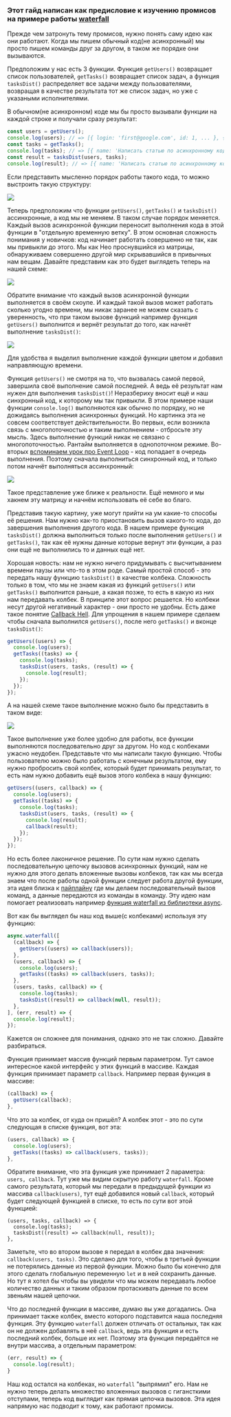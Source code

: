 ### Этот гайд написан как предисловие к изучению промисов на примере работы [waterfall](https://caolan.github.io/async/v3/waterfall.js.html)

Прежде чем затронуть тему промисов, нужно понять саму идею как они работают. Когда мы пишем обычный код(не асинхронный) мы просто пишем команды друг за другом, в таком же порядке они вызываются.

Предположим у нас есть 3 функции. Функция `getUsers()` возвращает список пользователей, `getTasks()` возвращает список задач, а функция `tasksDist()` распределяет все задачи между пользователями, возвращая в качестве результата тот же список задач, но уже с указаными исполнителями.

В обычном(не асинхронном) коде мы бы просто вызывали функции на каждой строке и получали сразу результат:

```javascript
const users = getUsers();
console.log(users); // => [{ login: 'first@google.com', id: 1, ... }, { login: 'second@google.com', id: 2, ... }]
const tasks = getTasks();
console.log(tasks); // => [{ name: 'Написать статью по асинхронному коду', id: 1, ... }, { name: 'Исправить баги в 2 проекте', id: 2, ... }]
const result = tasksDist(users, tasks);
console.log(result); // => [{ name: 'Написать статью по асинхронному коду', id: 1, assigned: 1 ... }, { name: 'Исправить баги в 2 проекте', id: 2, assigned: 2 ... }]
```

Если представить мысленно порядок работы такого кода, то можно выстроить такую структуру:

![](assets/1.jpg)

Теперь предположим что функции `getUsers()`, `getTasks()` и `tasksDist()` ассинхронные, а код мы не меняем. В таком случае порядок меняется. Каждый вызов асинхронной функции переносит выполнения кода в этой функции в "отдельную временную ветку". В этом основная сложность понимания у новичков: код начинает работать совершенно не так, как мы привыкли до этого. Мы как Нео проснувшийся из матрицы, обнаруживаем совершенно другой мир скрывавшийся в привычных нам вещам. Давайте представим как это будет выглядеть теперь на нашей схеме:

![](assets/2.jpg)

Обратите внимание что каждый вызов асинхронной функции выполняется в своём скоупе. И каждый такой вызов может работать сколько угодно времени, мы никак заранее не можем сказать с уверенность, что при таком вызове функций например функция `getUsers()` выполнится и вернёт результат до того, как начнёт выполнение `tasksDist()`:

![](assets/3.jpg)

Для удобства я выделил выполнение каждой функции цветом и добавил направляющую времени.

Функция `getUsers()` не смотря на то, что вызвалась самой первой, завершила своё выполнение самой последней. А ведь её результат нам нужен для выполнения `tasksDist()`! Неразбериху вносит ещё и наш синхронный код, к которому мы так привыкли. В этом примере наши функции `console.log()` выполняются как обычно по порядку, но не дожидаясь выполнения асинхронных функций. Но картинка эта не совсем соответствует действительности. Во первых, если возникла связь с многопоточностью и таким выполнением - отбросьте эту мысль. Здесь выполнение функций никак не связано с многопоточностью. Рантайм выполняется в однопоточном режиме. Во-вторых [вспоминаем урок про Event Loop](https://ru.hexlet.io/courses/js-asynchronous-programming/lessons/event-loop/theory_unit) - код попадает в очередь выполнения. Поэтому сначала выполниться синхронный код, и только потом начнёт выполняться ассинхронный:

![](assets/4.jpg)

Такое представление уже ближе к реальности. Ещё немного и мы хакнем эту матрицу и начнём использовать её себе во благо.

Представив такую картину, уже могут прийти на ум какие-то способы её решения. Нам нужно как-то приостановить вызов какого-то кода, до завершения выполнения другого кода. В нашем примере функция `tasksDist()` должна выполниться только после выполнения `getUsers()` и `getTasks()`, так как её нужны данные которые вернут эти функции, а раз они ещё не выполнились то и данных ещё нет.

Хорошая новость: нам не нужно ничего придумывать с высчитыванием времени паузы или что-то в этом роде. Самый простой способ - это передать нашу функцию `tasksDist()` в качестве колбека. Сложность только в том, что мы не знаем какая из функций `getUsers()` или `getTasks()` выполнится раньше, а какая позже, то есть в какую из них нам передавать колбек. В принципе этот вопрос решается. Но колбеки несут другой негативный характер - они просто не удобны. Есть даже такое понятие [Callback Hell](http://callbackhell.ru/). Для упрощения в нашем примере сделаем чтобы сначала выполнился `getUsers()`, после него `getTasks()` и вконце `tasksDist()`:

```javascript
getUsers((users) => {
  console.log(users);
  getTasks((tasks) => {
    console.log(tasks);
    tasksDist(users, tasks, (result) => {
      console.log(result);
    });
  });
});
```

А на нашей схеме такое выполнение можно было бы представить в таком виде:

![](assets/5.jpg)

Такое выполнение уже более удобно для работы, все функции выполняются последовательно друг за другом. Но код с колбеками ужасно неудобен. Представьте что мы написали такую функцию. Чтобы пользователю можно было работать с конечным результатом, ему нужно пробросить свой колбек, который будет принимать результат, то есть нам нужно добавить ещё вызов этого колбека в нашу функцию:

```javascript
getUsers((users, callback) => {
  console.log(users);
  getTasks((tasks) => {
    console.log(tasks);
    tasksDist(users, tasks, (result) => {
      console.log(result);
      callback(result);
    });
  });
});
```

Но есть более лаконичное решение. По сути нам нужно сделать последовательную цепочку вызовов асинхронных функций, нам не нужно для этого делать вложенные вызовы колбеков, так как мы всегда знаем что после работы одной функции следует работа другой функции, эта идея близка к [пайплайну](https://ru.hexlet.io/courses/cli-basics/lessons/pipeline/theory_unit) где мы делаем последовательный вызов команд, а данные передаются из команды в команду. Эту идею нам помогает реализовать например [функция waterfall из библиотеки async](https://caolan.github.io/async/v3/waterfall.js.html).

Вот как бы выглядел бы наш код выше(с колбеками) используя эту функцию:

```javascript
async.waterfall([
  (callback) => {
    getUsers((users) => callback(users));
  },
  (users, callback) => {
    console.log(users);
    getTasks((tasks) => callback(users, tasks));
  },
  (users, tasks, callback) => {
    console.log(tasks);
    tasksDist((result) => callback(null, result));
  },
], (err, result) => {
  console.log(result);
});
```

Кажется он сложнее для понимания, однако это не так сложно. Давайте разбираться.

Функция принимает массив функций первым параметром. Тут самое интересное какой интерфейс у этих функций в массиве. Каждая функция принимает параметр `callback`. Например первая функция в массиве:

```javascript
(callback) => {
  getUsers(callback);
},
```

Что это за колбек, от куда он пришёл? А колбек этот - это по сути следующая в списке функция, вот эта:

```javascript
(users, callback) => {
  console.log(users);
  getTasks((tasks) => callback(users, tasks));
},
```

Обратите внимание, что эта функция уже принимает 2 параметра: `users, callback`. Тут уже мы видим скрытую работу `waterfall`. Кроме самого результата, который мы передали в предыдущей функции из массива `callback(users)`, тут ещё добавился новый `callback`, который будет следующей функцией в списке, то есть по сути вот этой функцией:

```
(users, tasks, callback) => {
  console.log(tasks);
  tasksDist((result) => callback(null, result));
},
```

Заметьте, что во втором вызове я передал в колбек два значения: `callback(users, tasks)`. Это сделано для того, чтобы в третьей функции не потерялись данные из первой функции. Можно было бы конечно для этого сделать глобальную переменную `let` и в ней сохранить данные. Но тут я хотел бы чтобы вы увидели что мы можем передавать любое количество данных и таким образом протаскивать данные по всем звеньям нашей цепочки.

Что до последней функции в массиве, думаю вы уже догадались. Она принимает также колбек, вместо которого подставится наша последняя функция. Эту функцию `waterfall` должен отличать от остальных, так как он не должен добавлять в неё `callback`, ведь эта функция и есть последний колбек, больше их нет. Поэтому эта функция передаётся не внутри массива, а отдельным параметром:

```javascript
(err, result) => {
  console.log(result);
}
```

Наш код остался на колбеках, но `waterfall` "выпрямил" его. Нам не нужно теперь делать множество вложенных вызовов с гигансткими отступами, теперь код выглядит как прямая цепочка вызовов. Эта идея напрямую нас подводит к тому, как работают промисы.